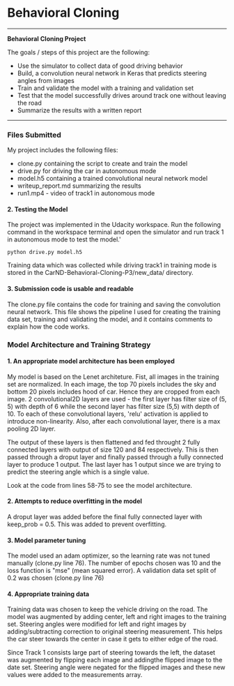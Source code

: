 # **Behavioral Cloning** 

---

**Behavioral Cloning Project**

The goals / steps of this project are the following:
* Use the simulator to collect data of good driving behavior
* Build, a convolution neural network in Keras that predicts steering angles from images
* Train and validate the model with a training and validation set
* Test that the model successfully drives around track one without leaving the road
* Summarize the results with a written report
---
### Files Submitted

My project includes the following files:
* clone.py containing the script to create and train the model
* drive.py for driving the car in autonomous mode
* model.h5 containing a trained convolutional neural network model
* writeup_report.md summarizing the results
* run1.mp4 - video of track1 in autonomous mode

#### 2. Testing the Model
The project was implemented in the Udacity workspace. Run the following command in the workspace terminal and open the simulator and run track 1 in autonomous mode to test the model.'
```
python drive.py model.h5
```

Training data which was collected while driving track1 in training mode is stored in the CarND-Behavioral-Cloning-P3/new_data/ directory. 

#### 3. Submission code is usable and readable

The clone.py file contains the code for training and saving the convolution neural network. This file shows the pipeline I used for creating the training data set, training and validating the model, and it contains comments to explain how the code works.

### Model Architecture and Training Strategy

#### 1. An appropriate model architecture has been employed

My model is based on the Lenet architeture. Fist, all images in the training set are normalized. In each image, the top 70 pixels includes the sky and bottom 20 pixels includes hood of car. Hence they are cropped from each image. 2 convolutional2D layers are used - the first layer has filter size of (5, 5) with depth of 6 while the second layer has filter size (5,5) with depth of 10. To each of these convolutional layers, 'relu' activation is applied to introduce non-linearity. Also, after each convolutional layer, there is a max pooling 2D layer.

The output of these layers is then flattened and fed throught 2 fully connected layers with output of size 120 and 84 respectively. This is then passed through a droput layer and finally passed through a fully connected layer to produce 1 output. The last layer has 1 output since we are trying to predict the steering angle which is a single value.

Look at the code from lines 58-75 to see the model architecture.

#### 2. Attempts to reduce overfitting in the model

A droput layer was added before the final fully connected layer with keep_prob = 0.5. This was added to prevent overfitting.

#### 3. Model parameter tuning

The model used an adam optimizer, so the learning rate was not tuned manually (clone.py line 76). The number of epochs chosen was 10 and the loss function is "mse" (mean squared error). A validation data set split of 0.2 was chosen (clone.py line 76)

#### 4. Appropriate training data

Training data was chosen to keep the vehicle driving on the road. The model was augmented by adding center, left and right images to the training set. Steering angles were modified for left and right images by adding/subtracting correction to original steering measurement. This helps the car steer towards the center in case it gets to either edge of the road. 

Since Track 1 consists large part of steering towards the left, the dataset was augmented by flipping each image and addingthe flipped image to the date set. Steering angle were negated for the flipped images and these new values were added to the measurements array.



